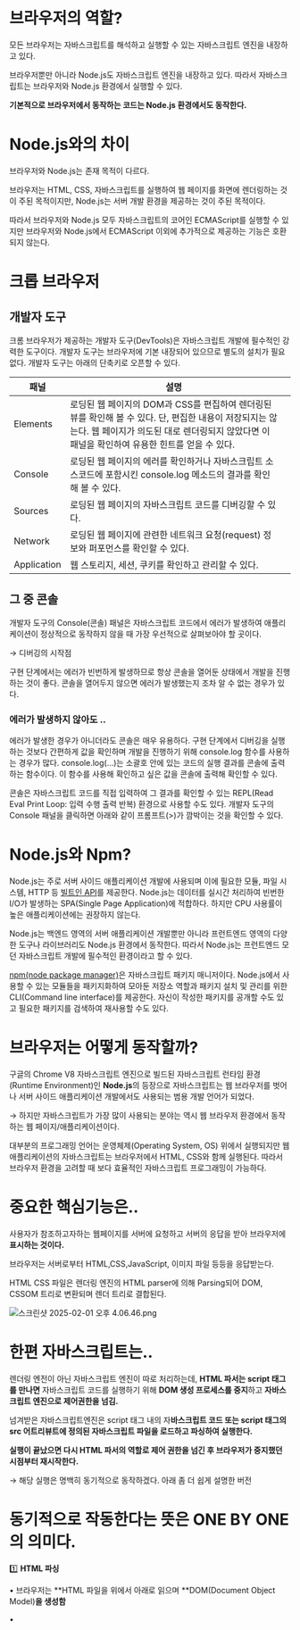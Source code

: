 # 브라우저의 역할?

모든 브라우저는 자바스크립트를 해석하고 실행할 수 있는 자바스크립트 엔진을 내장하고 있다.

 브라우저뿐만 아니라 Node.js도 자바스크립트 엔진을 내장하고 있다. 따라서 자바스크립트는 브라우저와 Node.js 환경에서 실행할 수 있다.

 **기본적으로 브라우저에서 동작하는 코드는 Node.js 환경에서도 동작한다.**

# Node.js와의 차이

브라우저와 Node.js는 존재 목적이 다르다. 

브라우저는 HTML, CSS, 자바스크립트를 실행하여 웹 페이지를 화면에 렌더링하는 것이 주된 목적이지만, Node.js는 서버 개발 환경을 제공하는 것이 주된 목적이다.

 따라서 브라우저와 Node.js 모두 자바스크립트의 코어인 ECMAScript를 실행할 수 있지만 브라우저와 Node.js에서 ECMAScript 이외에 추가적으로 제공하는 기능은 호환되지 않는다.

# 크롭 브라우저

## **개발자 도구**

크롬 브라우저가 제공하는 개발자 도구(DevTools)은 자바스크립트 개발에 필수적인 강력한 도구이다. 개발자 도구는 브라우저에 기본 내장되어 있으므로 별도의 설치가 필요없다. 개발자 도구는 아래의 단축키로 오픈할 수 있다.

| 패널 | 설명 |  |
| --- | --- | --- |
| Elements | 로딩된 웹 페이지의 DOM과 CSS를 편집하여 렌더링된 뷰를 확인해 볼 수 있다. 단, 편집한 내용이 저장되지는 않는다. 웹 페이지가 의도된 대로 렌더링되지 않았다면 이 패널을 확인하여 유용한 힌트를 얻을 수 있다. |  |
| Console | 로딩된 웹 페이지의 에러를 확인하거나 자바스크립트 소스코드에 포함시킨 console.log 메소드의 결과를 확인해 볼 수 있다. |  |
| Sources | 로딩된 웹 페이지의 자바스크립트 코드를 디버깅할 수 있다. |  |
| Network | 로딩된 웹 페이지에 관련한 네트워크 요청(request) 정보와 퍼포먼스를 확인할 수 있다. |  |
| Application | 웹 스토리지, 세션, 쿠키를 확인하고 관리할 수 있다. |  |

## **그 중 콘솔**

개발자 도구의 Console(콘솔) 패널은 자바스크립트 코드에서 에러가 발생하여 애플리케이션이 정상적으로 동작하지 않을 때 가장 우선적으로 살펴보아야 할 곳이다. 

→ 디버깅의 시작점

구현 단계에서는 에러가 빈번하게 발생하므로 항상 콘솔을 열어둔 상태에서 개발을 진행하는 것이 좋다. 콘솔을 열어두지 않으면 에러가 발생했는지 조차 알 수 없는 경우가 있다.

### 에러가 발생하지 않아도 ..

에러가 발생한 경우가 아니더라도 콘솔은 매우 유용하다. 구현 단계에서 디버깅을 실행하는 것보다 간편하게 값을 확인하며 개발을 진행하기 위해 console.log 함수를 사용하는 경우가 많다. console.log(…)는 소괄호 안에 있는 코드의 실행 결과를 콘솔에 출력하는 함수이다. 이 함수를 사용해 확인하고 싶은 값을 콘솔에 출력해 확인할 수 있다.

콘솔은 자바스크립트 코드를 직접 입력하여 그 결과를 확인할 수 있는 REPL(Read Eval Print Loop: 입력 수행 출력 반복) 환경으로 사용할 수도 있다. 개발자 도구의 Console 패널을 클릭하면 아래와 같이 프롬프트(>)가 깜박이는 것을 확인할 수 있다.

# Node.js와 Npm?

Node.js는 주로 서버 사이드 애플리케이션 개발에 사용되며 이에 필요한 모듈, 파일 시스템, HTTP 등 [빌트인 API](https://nodejs.org/dist/latest-v11.x/docs/api)를 제공한다. Node.js는 데이터를 실시간 처리하여 빈번한 I/O가 발생하는 SPA(Single Page Application)에 적합하다. 하지만 CPU 사용률이 높은 애플리케이션에는 권장하지 않는다.

Node.js는 백엔드 영역의 서버 애플리케이션 개발뿐만 아니라 프런트엔드 영역의 다양한 도구나 라이브러리도 Node.js 환경에서 동작한다. 따라서 Node.js는 프런트엔드 모던 자바스크립트 개발에 필수적인 환경이라고 할 수 있다.

[npm(node package manager)](https://www.npmjs.com/)은 자바스크립트 패키지 매니저이다. Node.js에서 사용할 수 있는 모듈들을 패키지화하여 모아둔 저장소 역할과 패키지 설치 및 관리를 위한 CLI(Command line interface)를 제공한다. 자신이 작성한 패키지를 공개할 수도 있고 필요한 패키지를 검색하여 재사용할 수도 있다.

# 브라우저는 어떻게 동작할까?

구글의 Chrome V8 자바스크립트 엔진으로 빌드된 자바스크립트 런타임 환경(Runtime Environment)인 **Node.js**의 등장으로 자바스크립트는 웹 브라우저를 벗어나 서버 사이드 애플리케이션 개발에서도 사용되는 범용 개발 언어가 되었다. 

→ 하지만 자바스크립트가 가장 많이 사용되는 분야는 역시 웹 브라우저 환경에서 동작하는 웹 페이지/애플리케이션이다.

대부분의 프로그래밍 언어는 운영체제(Operating System, OS) 위에서 실행되지만 웹 애플리케이션의 자바스크립트는 브라우저에서 HTML, CSS와 함께 실행된다. 따라서 브라우저 환경을 고려할 때 보다 효율적인 자바스크립트 프로그래밍이 가능하다.

# 중요한 핵심기능은..

사용자가 참조하고자하는 웹페이지를 서버에 요청하고 서버의 응답을 받아 브라우저에 **표시하는 것이다.**

브라우저는 서버로부터 HTML,CSS,JavaScript, 이미지 파일 등등을 응답받는다.

HTML CSS 파일은 렌더링 엔진의 HTML parser에 의해 Parsing되어 DOM, CSSOM 트리로 변환되며 렌더 트리로 결합된다. 

![스크린샷 2025-02-01 오후 4.06.46.png](attachment:4ad9140a-eec5-4a26-a03e-a3b8b9cd61ec:스크린샷_2025-02-01_오후_4.06.46.png)

# 한편 자바스크립트는..

렌더링 엔전이 아닌 자바스크립트 엔진이 따로 처리하는데, **HTML 파서는 script 태그를 만나면** 자바스크립트 코드를 실행하기 위해 **DOM 생성 프로세스를 중지**하고 **자바스크립트 엔진으로 제어권한을 넘김.**

넘겨받은 자바스크립트엔진은 script 태그 내의 자**바스크립트 코드 또는 script 태그의 src 어트리뷰트에 정의된 자바스크립트 파일을 로드하고 파싱하여 실행한다.**

**실행이 끝났으면 다시 HTML 파서의 역할로 제어 권한을 넘긴 후 브라우저가 중지했던 시점부터 재시작한다.**

→ 해당 실행은 명백히 동기적으로 동작하겠다.  아래 좀 더 쉽게 설명한 버전

# 동기적으로 작동한다는 뜻은 ONE BY ONE의 의미다.

1️⃣ **HTML 파싱**

•	브라우저는 **HTML 파일을 위에서 아래로 읽으며 **DOM(Document Object Model)**을 생성함**

•	<script> 태그를 만나면 JavaScript 실행이 끝날 때까지 HTML 파싱이 중단됨

2️⃣ **CSS 파싱**

•	**HTML을 해석하는 동안 CSS도 다운로드하고 해석하며, CSSOM(CSS Object Model) 생성**

•	CSS가 완성되기 전까지는 **렌더링 블록(Rending Block)** 발생 가능 → 화면이 즉시 그려지지 않음

3️⃣ **JS 실행**

•	**<script> 태그를 만나면 해당 JavaScript를 로드하고 실행**

•	JavaScript는 **DOM을 조작**할 수 있으므로, 실행 중에 HTML이 변경될 수도 있음

•	이 과정에서 **HTML 파싱이 일시 중단!**

4️⃣ **렌더링(화면에 출력)**

•	**DOM + CSSOM → Render Tree** 형성

•	Render Tree가 최종적으로 **Layout(배치) & Paint(그리기)**를 진행하면서 브라우저 화면에 표시됨

# 브라우저의 동기(synchronoun)적 동작과 script의 최적의 위치

위 설명으로 우린 브라우저는 HTML,CSS, JS의 렌더링 프로세스를 동기적으로 작동한다는것을 알았다. 이에 따라 script tag의 위치가 매우 중요하다는 것을 간접적으로 이해할수 있다.

# 그렇다면 어디에 위치해야하는데요 → body tag 아래 혹으느 바로 위에!

 그 이유는 아래와 같다.

- **HTML 요소들이 스크립트 로딩 지연으로 인해 렌더링에 지장 받는 일이 발생하지 않음**
- 페이지 로딩 시간이 단축된다.
- DOM이 완성되지 않은 상태에서 자바스크립트가 DOM을 조작한다면 에러가 발생한다.

# 저는 싫은데요 하실 분들을 위한 설명

✅ <head>**에 script를 넣을 경우**

•	JavaScript를 실행하느라 HTML 파싱이 멈춤

•	**DOM이 완성되지 않으면, JS가 요소를 찾지 못해 오류 발생 가능**

•	해결 방법 → defer 또는 async 속성을 사용 가능

✅ </body> **직전에 script를 넣을 경우** (권장)

•	**HTML이 먼저 렌더링**된 후 JavaScript 실행

•	HTML 요소들이 모두 파싱된 후에 실행되므로 **DOM 조작 오류가 없음**

•	페이지 로딩 속도 최적화 가능

# 그래도 전 head에 script를 배치할래요

💡 defer**를 사용하면 head에 위치해도 문제 없음!**

```tsx
<head>
  <script src="script.js" defer></script>
</head>
```

✅ **HTML 파싱을 멈추지 않고 끝까지 진행한 후 JS 실행**

✅ <body> 아래에 <script>를 두는 것과 동일한 효과

✅ **모던 웹에서는** defer**가 가장 추천되는 방식**

# **Reference**

- [22 Best Visual Studio Code Extensions for Web Development](https://scotch.io/bar-talk/22-best-visual-studio-code-extensions-for-web-development)
- [10 VS Code Extensions for FrontEnd Developers in 2019](https://blog.bitsrc.io/top-10-vs-code-extensions-for-frontend-developers-in-2018-7992282db2ca)
- [Best Visual Studio Code Extensions](https://blog.elmah.io/best-visual-studio-code-extensions/)
- https://poiemaweb.com/js-hello-world